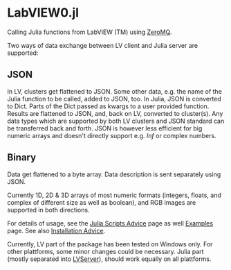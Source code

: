 # LabVIEW0.jl
Calling Julia functions from LabVIEW (TM) using [ZeroMQ](https://zeromq.org/).

Two ways of data exchange between LV client and Julia server are supported:

## JSON
In LV, clusters get flattened to JSON. Some other data, e.g. the name of the Julia function to be called, added to JSON, too. In Julia, JSON is converted to Dict. Parts of the Dict passed as kwargs to a user provided function. Results are flattened to JSON, and, back on LV, converted to cluster(s). Any data types which are supported by both LV clusters and JSON standard can be transferred back and forth. JSON is however less efficient for big numeric arrays and doesn't directly support e.g. *Inf* or complex numbers.

## Binary

Data get flattened to a byte array. Data description is sent separately using JSON.

Currently 1D, 2D & 3D arrays of most numeric formats (integers, floats, and complex of different size as well as boolean), and RGB images are supported in both directions.

For details of usage, see the [Julia Scripts Advice](docs/src/writing_Julia_scripts.md) page as well  [Examples](docs/src/example_descriptions.md) page. See also [Installation Advice](docs/src/installation_advise.md).

Currently, LV part of the package has been tested on Windows only. For other plattforms, some minor changes could be necessary. Julia part (mostly separated into [LVServer](https://github.com/Eben60/LVServer.jl)), should work equally on all plattforms.

